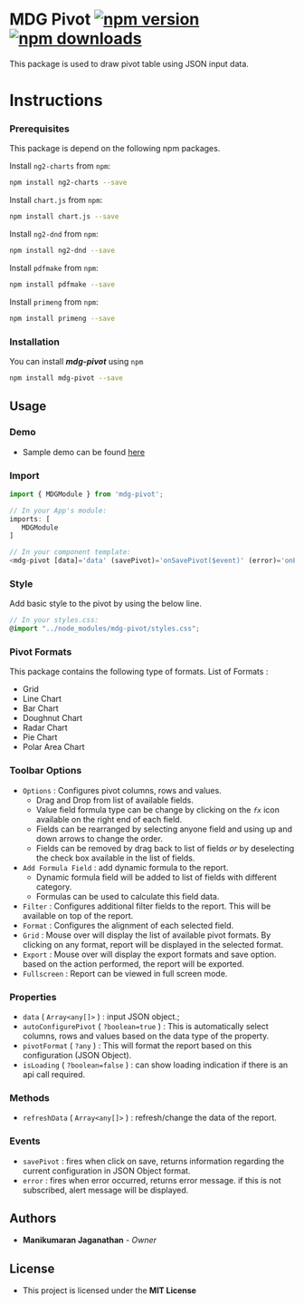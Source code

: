 # MDG Pivot [![npm version](https://badge.fury.io/js/mdg-pivot.svg)](http://badge.fury.io/js/mdg-pivot) [![npm downloads](https://img.shields.io/npm/dm/mdg-pivot.svg)](https://npmjs.org/mdg-pivot) 

This package is used to draw pivot table using JSON input data.
<!-- 
[![NPM](https://nodei.co/npm/mdg-pivot.png?downloads=true&downloadRank=true&stars=true)](https://npmjs.org/mdg-pivot)
[![NPM](https://nodei.co/npm-dl/mdg-pivot.png?height=3&months=9)](https://npmjs.org/mdg-pivot) -->

# Instructions

### Prerequisites

This package is depend on the following npm packages.

Install `ng2-charts` from `npm`:
```bash
npm install ng2-charts --save
```
Install `chart.js` from `npm`:
```bash
npm install chart.js --save
```
Install `ng2-dnd` from `npm`:
```bash
npm install ng2-dnd --save
```
Install `pdfmake` from `npm`:
```bash
npm install pdfmake --save
```
Install `primeng` from `npm`:
```bash
npm install primeng --save
```
### Installation

You can install ***mdg-pivot*** using `npm`

```bash
npm install mdg-pivot --save
```

## Usage

### Demo

* Sample demo can be found [here](https://jmanikumaran.github.io/)

### Import
```typescript
import { MDGModule } from 'mdg-pivot';

// In your App's module:
imports: [
   MDGModule
]
```
```typescript
// In your component template:
<mdg-pivot [data]='data' (savePivot)='onSavePivot($event)' (error)='onError($event)' [autoConfigurePivot]='false'></mdg-pivot>
```
### Style
Add basic style to the pivot by using the below line.

```typescript
// In your styles.css:
@import "../node_modules/mdg-pivot/styles.css";
```
### Pivot Formats
This package contains the following type of formats.
List of Formats :
* Grid
* Line Chart
* Bar Chart
* Doughnut Chart
* Radar Chart
* Pie Chart
* Polar Area Chart

### Toolbar Options

- `Options` : Configures pivot columns, rows and values.
    * Drag and Drop from list of available fields.
    * Value field formula type can be change by clicking on the *`fx`* icon available on the right end of each field.
    * Fields can be rearranged by selecting anyone field and using up and down arrows to change the order.
    * Fields can be removed by drag back to list of fields *or* by deselecting the check box available in the list of fields.
- `Add Formula Field` : add dynamic formula to the report.
    * Dynamic formula field will be added to list of fields with different category.
    * Formulas can be used to calculate this field data.
- `Filter` : Configures additional filter fields to the report. This will be available on top of the report.
- `Format` : Configures the alignment of each selected field.
- `Grid` : Mouse over will display the list of available pivot formats. By clicking on any format, report will be displayed in the selected format.
- `Export` : Mouse over will display the export formats and save option. based on the action performed, the report will be exported.
- `Fullscreen` : Report can be viewed in full screen mode.
### Properties

- `data` ( `Array<any[]>` ) : input JSON object.;
- `autoConfigurePivot` ( `?boolean=true` ) : This is automatically select columns, rows and values based on the data type of the property.
- `pivotFormat` ( `?any` ) : This will format the report based on this configuration (JSON Object).
- `isLoading` ( `?boolean=false` ) : can show loading indication if there is an api call required.

### Methods

- `refreshData` ( `Array<any[]>` ) : refresh/change the data of the report.

### Events

- `savePivot` : fires when click on save, returns information regarding the current configuration in JSON Object format.
- `error` : fires when error occurred, returns error message. if this is not subscribed, alert message will be displayed.

## Authors

* **Manikumaran Jaganathan** - *Owner* 

## License

* This project is licensed under the **MIT License**
